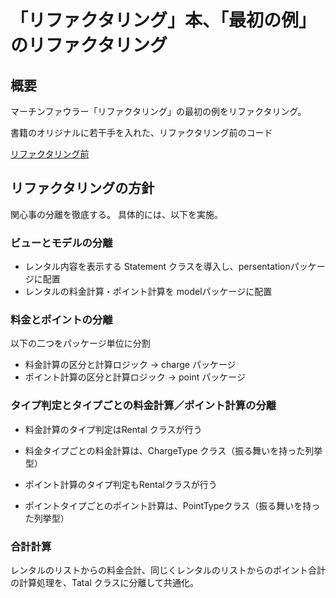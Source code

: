 # 「リファクタリング」本、「最初の例」のリファクタリング

## 概要
マーチンファウラー「リファクタリング」の最初の例をリファクタリング。

書籍のオリジナルに若干手を入れた、リファクタリング前のコード

[リファクタリング前](https://github.com/system-sekkei/model-refactoring)

## リファクタリングの方針

関心事の分離を徹底する。
具体的には、以下を実施。

### ビューとモデルの分離

- レンタル内容を表示する Statement クラスを導入し、persentationパッケージに配置
- レンタルの料金計算・ポイント計算を modelパッケージに配置

### 料金とポイントの分離
以下の二つをパッケージ単位に分割

- 料金計算の区分と計算ロジック -> charge パッケージ
- ポイント計算の区分と計算ロジック -> point パッケージ

### タイプ判定とタイプごとの料金計算／ポイント計算の分離

- 料金計算のタイプ判定はRental クラスが行う
- 料金タイプごとの料金計算は、ChargeType クラス（振る舞いを持った列挙型）

- ポイント計算のタイプ判定もRentalクラスが行う
- ポイントタイプごとのポイント計算は、PointTypeクラス（振る舞いを持った列挙型）

### 合計計算

レンタルのリストからの料金合計、同じくレンタルのリストからのポイント合計の計算処理を、Tatal<T> クラスに分離して共通化。



